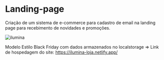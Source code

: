 # Landing-page
Criação de um sistema de e-commerce para cadastro de email na landing page para recebimento de novidades e promoções.

![ilumina](https://user-images.githubusercontent.com/80941389/126050061-be540e96-b2f9-4515-8abf-ceba6bf9f395.png)

Modelo Estilo Black Friday com dados armazenados no localstorage => Link de hospedagem do site: https://ilumina-loja.netlify.app/
